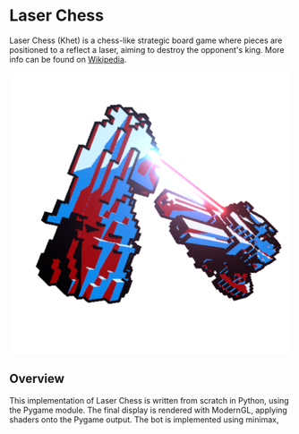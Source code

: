# Laser Chess
Laser Chess (Khet) is a chess-like strategic board game where pieces are positioned to a reflect a laser, aiming to destroy the opponent's king. More info can be found on [Wikipedia](https://en.wikipedia.org/wiki/Laser_Chess).

<p align="center">
  <img src="/documentation/main/assets/title_page_art.png" width="600">
</p>

## Overview
This implementation of Laser Chess is written from scratch in Python, using the Pygame module. The final display is rendered with ModernGL, applying shaders onto the Pygame output. The bot is implemented using minimax,
